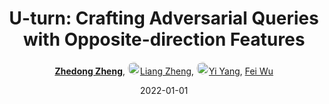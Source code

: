 ---
title: "U-turn: Crafting Adversarial Queries with Opposite-direction Features"
collection: publications
permalink: /publication/U-turn-C2022
date: 2022-01-01
doi: 
oral: 
keywords: turn crafting adversarial, crafting adversarial queries, queries opposite direction, 
venue: 'International Journal of Computer Vision (IJCV)'
paperurl: 'https://zdzheng.xyz/files/IJCV_Retrieval_Robustness_CameraReady.pdf'
blog: 'https://zhuanlan.zhihu.com/p/593319732'
code: 'https://github.com/layumi/U_turn'
author: '<strong><a href="https://zdzheng.xyz/authors/Zhedong-Zheng" class="author">Zhedong Zheng</a></strong>, <a href="https://zdzheng.xyz/authors/Liang-Zheng" class="author"> <img src= "https://zdzheng.xyz/coauthors/liang-zheng.jpg" alt="liang-zheng" style="border-radius: 50%; height:20px; width:20px">Liang Zheng</a>, <a href="https://zdzheng.xyz/authors/Yi-Yang" class="author"> <img src= "https://zdzheng.xyz/coauthors/yi-yang.jpeg" alt="yi-yang" style="border-radius: 50%; height:20px; width:20px">Yi Yang</a>, <a href="https://zdzheng.xyz/authors/Fei-Wu" class="author">Fei Wu</a>'
sqlauthor: '{"@type": "Person","name": "Zhedong Zheng"}, {"@type": "Person","name": "Liang Zheng"}, {"@type": "Person","name": "Yi Yang"}, {"@type": "Person","name": "Fei Wu"}'
citation: ' Zhedong Zheng,  Liang Zheng,  Yi Yang,  Fei Wu, &quot;U-turn: Crafting Adversarial Queries with Opposite-direction Features.&quot; International Journal of Computer Vision (IJCV), 2022.'
pub_year: '2022'
bib: >
    @article{zheng2022query,<br>author = "Zheng, Zhedong and Zheng, Liang and Yang, Yi and Wu, Fei",<br>title = "U-turn: Crafting Adversarial Queries with Opposite-direction Features",<br>journal = "International Journal of Computer Vision (IJCV)",<br>url = "https://zdzheng.xyz/files/IJCV\_Retrieval\_Robustness\_CameraReady.pdf",<br>code = "https://github.com/layumi/U\_turn",<br>blog = "https://zhuanlan.zhihu.com/p/593319732",<br>year = "2022"
    }

---